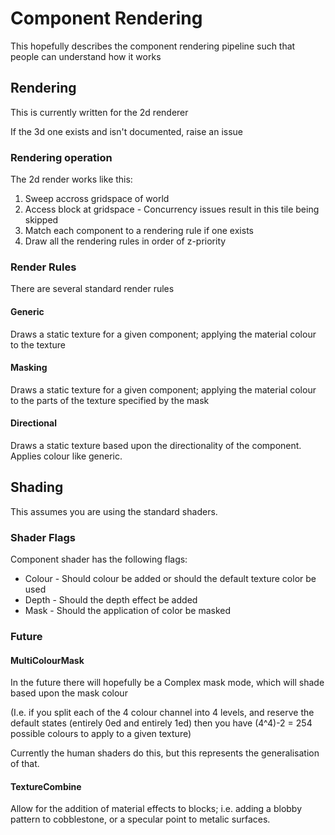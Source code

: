 # Component Rendering

This hopefully describes the component rendering pipeline such that people can understand how it works

## Rendering

This is currently written for the 2d renderer

If the 3d one exists and isn't documented, raise an issue

### Rendering operation

The 2d render works like this:

1. Sweep accross gridspace of world
2. Access block at gridspace - Concurrency issues result in this tile being skipped
3. Match each component to a rendering rule if one exists
4. Draw all the rendering rules in order of z-priority

### Render Rules

There are several standard render rules

#### Generic

Draws a static texture for a given component; applying the material colour to the texture

#### Masking

Draws a static texture for a given component; applying the material colour to the parts of the texture specified by the mask

#### Directional

Draws a static texture based upon the directionality of the component. Applies colour like generic.

## Shading

This assumes you are using the standard shaders.

### Shader Flags

Component shader has the following flags: 

* Colour - Should colour be added or should the default texture color be used
* Depth - Should the depth effect be added
* Mask - Should the application of color be masked

### Future

#### MultiColourMask

In the future there will hopefully be a Complex mask mode, which will shade based upon the mask colour

(I.e. if you split each of the 4 colour channel into 4 levels, and reserve the default states (entirely 0ed and entirely 1ed) then you have (4^4)-2 = 254 possible colours to apply to a given texture)

Currently the human shaders do this, but this represents the generalisation of that.

#### TextureCombine

Allow for the addition of material effects to blocks; i.e. adding a blobby pattern to cobblestone, or a specular point to metalic surfaces.